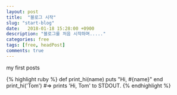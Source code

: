 ```yaml
---
layout: post
title:  "블로그 시작"
slug: "start-blog"
date:   2018-01-18 15:28:00 +0900
description: "블로그를 처음 시작하며....."
categories: free
tags: [free, headPost]
comments: true
---
```

my first posts 

{% highlight ruby %}
def print_hi(name)
puts "Hi, #{name}"
end
print_hi('Tom')
#=> prints 'Hi, Tom' to STDOUT.
{% endhighlight %}
